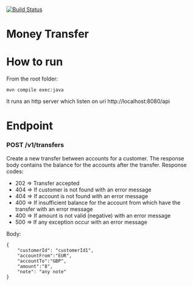[![Build Status](https://travis-ci.org/dlucia/moneytransfer.svg?branch=master)](https://travis-ci.org/dlucia/moneytransfer)
# Money Transfer

# How to run

From the root folder:
```
mvn compile exec:java
```

It runs an http server which listen on uri http://localhost:8080/api

# Endpoint

### POST /v1/transfers
Create a new transfer between accounts for a customer. The response body contains the balance for the accounts after the transfer.
Response codes:
* 202 =\> Transfer accepted
* 404 =\> If customer is not found with an error message
* 404 =\> If account is not found with an error message
* 400 =\> If insufficient balance for the account from which have the transfer with an error message
* 400 =\> If amount is not valid (negative) with an error message
* 500 =\> If any exception occur with an error message

Body:
```
{
	"customerId": "customerId1",
	"accountFrom":"EUR",
	"accountTo":"GBP",
	"amount":"8",
	"note": "any note"
}
```